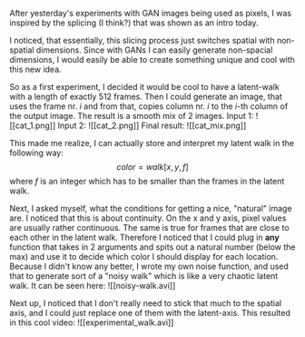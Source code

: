 After yesterday's experiments with GAN images being used as pixels, I was inspired by the splicing (I think?) that was shown as an intro today.

I noticed, that essentially, this slicing process just switches spatial with non-spatial dimensions.
Since with GANs I can easily generate non-spacial dimensions, I would easily be able to create something unique and cool with this new idea.

So as a first experiment, I decided it would be cool to have a latent-walk with a length of exactly 512 frames. Then I could generate an image, that uses the frame nr. $i$ and from that, copies column nr. $i$ to the $i$-th column of the output image.
The result is a smooth mix of 2 images.
Input 1:
![[cat_1.png]]
Input 2:
![[cat_2.png]]
Final result:
![[cat_mix.png]]

This made me realize, I can actually store and interpret my latent walk in the following way:
$$color = walk[x, y, f]$$ where $f$ is an integer which has to be smaller than the frames in the latent walk.

Next, I asked myself, what the conditions for getting a nice, "natural" image are. I noticed that this is about continuity. On the x and y axis, pixel values are usually rather continuous. The same is true for frames that are close to each other in the latent walk. Therefore I noticed that I could plug in **any** function that takes in 2 arguments and spits out a natural number (below the max) and use it to decide which color I should display for each location. Because I didn't know any better, I wrote my own noise function, and used that to generate sort of a "noisy walk" which is like a very chaotic latent walk. It can be seen here:
![[noisy-walk.avi]]

Next up, I noticed that I don't really need to stick that much to the spatial axis, and I could just replace one of them with the latent-axis. This resulted in this cool video:
![[experimental_walk.avi]]